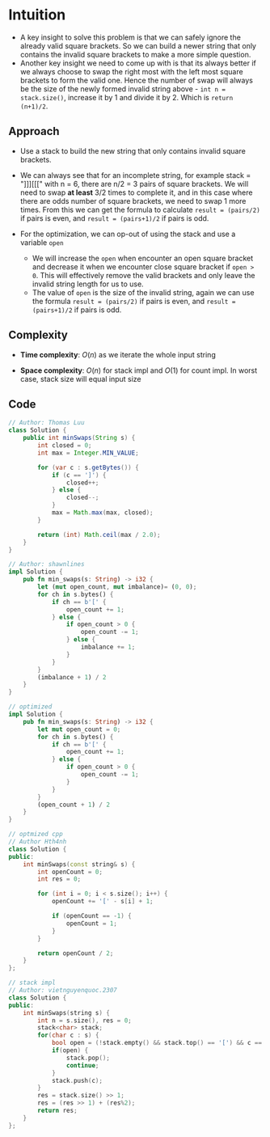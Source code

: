 # Intuition

- A key insight to solve this problem is that we can safely ignore the already valid square brackets. So we can build a newer string that only contains the invalid square brackets to make a more simple question.
- Another key insight we need to come up with is that its always better if we always choose to swap the right most with the left most square brackets to form the valid one. Hence the number of swap will always be the size of the newly formed invalid string above - `int n = stack.size()`, increase it by 1 and divide it by 2. Which is `return (n+1)/2`.

## Approach

- Use a stack to build the new string that only contains invalid square brackets.
- We can always see that for an incomplete string, for example stack = "]]][[[" with n = 6, there are n/2 = 3 pairs of square brackets. We will need to swap **at least** 3/2 times to complete it, and in this case where there are odds number of square brackets, we need to swap 1 more times. From this we can get the formula to calculate `result = (pairs/2)` if pairs is even, and `result = (pairs+1)/2` if pairs is odd.

- For the optimization, we can op-out of using the stack and use a variable `open`
  - We will increase the `open` when encounter an open square bracket and decrease it when we encounter close square bracket if `open > 0`. This will effectively remove the valid brackets and only leave the invalid string length for us to use.
  - The value of `open` is the size of the invalid string, again we can use the formula `result = (pairs/2)` if pairs is even, and `result = (pairs+1)/2` if pairs is odd.


## Complexity

- **Time complexity**: $O(n)$ as we iterate the whole input string

- **Space complexity**: $O(n)$ for stack impl and $O(1)$ for count impl. In worst case, stack size will equal input size

## Code

```java
// Author: Thomas Luu
class Solution {
    public int minSwaps(String s) {
        int closed = 0;
        int max = Integer.MIN_VALUE;

        for (var c : s.getBytes()) {
            if (c == ']') {
                closed++;
            } else {
                closed--;
            }
            max = Math.max(max, closed);
        }

        return (int) Math.ceil(max / 2.0);
    }
}
```

```rust
// Author: shawnlines
impl Solution {
    pub fn min_swaps(s: String) -> i32 {
        let (mut open_count, mut imbalance)= (0, 0);
        for ch in s.bytes() {
            if ch == b'[' {
                open_count += 1;
            } else {
                if open_count > 0 {
                    open_count -= 1;
                } else {
                    imbalance += 1;
                }
            }
        }
        (imbalance + 1) / 2
    }
}

// optimized
impl Solution {
    pub fn min_swaps(s: String) -> i32 {
        let mut open_count = 0;
        for ch in s.bytes() {
            if ch == b'[' {
                open_count += 1;
            } else {
                if open_count > 0 {
                    open_count -= 1;
                }
            }
        }
        (open_count + 1) / 2
    }
}
```

```cpp
// optmized cpp
// Author Hth4nh
class Solution {
public:
    int minSwaps(const string& s) {
        int openCount = 0;
        int res = 0;

        for (int i = 0; i < s.size(); i++) {
            openCount += '[' - s[i] + 1;

            if (openCount == -1) {
                openCount = 1;
            }
        }

        return openCount / 2;
    }
};

// stack impl
// Author: vietnguyenquoc.2307
class Solution {
public:
    int minSwaps(string s) {
        int n = s.size(), res = 0;
        stack<char> stack;
        for(char c : s) {
            bool open = (!stack.empty() && stack.top() == '[') && c == ']';
            if(open) {
                stack.pop();
                continue;
            }
            stack.push(c);
        }
        res = stack.size() >> 1;
        res = (res >> 1) + (res%2);
        return res;
    }
};
```
